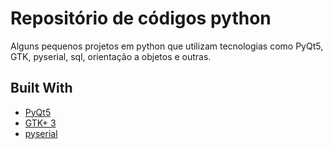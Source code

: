 # Repositório de códigos python

Alguns pequenos projetos em python que utilizam tecnologias como PyQt5, GTK, pyserial, sql, orientação a objetos e outras.


## Built With

* [PyQt5](https://pypi.org/project/PyQt5/)
* [GTK+ 3](https://python-gtk-3-tutorial.readthedocs.io/en/latest/)
* [pyserial](https://pypi.org/project/pyserial/)

